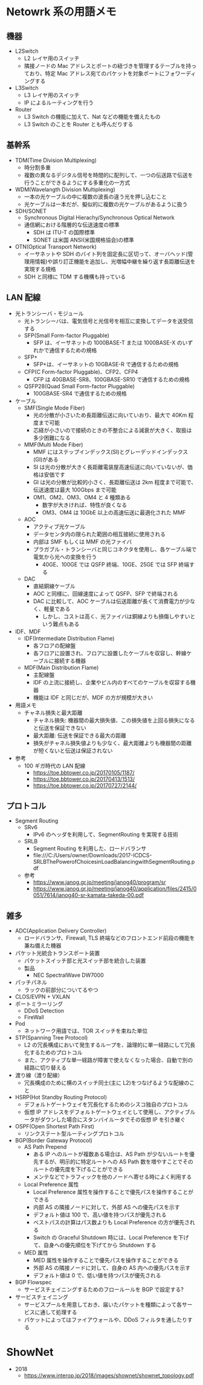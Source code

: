# Netowrk 系の用語メモ

## 機器

- L2Switch
  - L2 レイヤ用のスイッチ
  - 隣接ノードの Mac アドレスとポートの紐づきを管理するテーブルを持っており、特定 Mac アドレス宛てのパケットを対象ポートにフォワーディングする
- L3Switch
  - L3 レイヤ用のスイッチ
  - IP によるルーティングを行う
- Router
  - L3 Switch の機能に加えて、Nat などの機能を備えたもの
  - L3 Switch のことを Router とも呼んだりする

## 基幹系

- TDM(Time Division Multiplexing)
  - 時分割多重
  - 複数の異なるデジタル信号を時間的に配列して、一つの伝送路で伝送を行うことができるようにする多重化の一方式
- WDM(Wavelangth Division Multiplexing)
  - 一本の光ケーブルの中に複数の波長の違う光を押し込むこと
  - 光ケーブルは一本だが、擬似的に複数の光ケーブルがあるように扱う
- SDH/SONET
  - Synchronous Digital Hierachy/Synchronous Optical Network
  - 通信網における階層的な伝送速度の標準
    - SDH は ITU-T の国際標準
    - SONET は米国 ANSI(米国規格協会)の標準
- OTN(Optical Transport Network)
  - イーサネットや SDH のバイト列を固定長に区切って、オーバヘッド(管理用情報)や誤り訂正機能を追加し、光増幅中継を繰り返す長距離伝送を実現する規格
  - SDH と同様に TDM する機構も持っている

## LAN 配線

- 光トランシーバ・モジュール
  - 光トランシーバは、電気信号と光信号を相互に変換してデータを送受信する
  - SFP(Small Form-factor Pluggable)
    - SFP は、イーサネットの 1000BASE-T または 1000BASE-X のいずれかで通信するための規格
  - SFP+
    - SFP+は、イーサネットの 10GBASE-R で通信するための規格
  - CFP(C Form-factor Pluggable)、CFP2、CFP4
    - CFP は 40GBASE-SR8、100GBASE-SR10 で通信するための規格
  - QSFP28(Quad Small Form-factor Pluggable)
    - 100GBASE-SR4 で通信するための規格
- ケーブル
  - SMF(Single Mode Fiber)
    - 光の分散が小さいため長距離伝送に向いていおり、最大で 40Km 程度まで可能
    - 芯経が小さいので接続のときの不整合による減衰が大きく、取扱は多少困難になる
  - MMF(Multi Mode Fiber)
    - MMF にはステップインデックス(SI)とグレーデッドインデックス(GI)がある
    - SI は光の分散が大きく長距離電装屋高速伝送に向いていないが、価格は安価です
    - GI は光の分散が比較的小さく、長距離伝送は 2km 程度まで可能で、伝送速度は最大 100Gbps まで可能
    - OM1、OM2、OM3、OM4 と 4 種類ある
      - 数字が大きければ、特性が良くなる
      - OM3、OM4 は 10GbE 以上の高速伝送に最適化された MMF
  - AOC
    - アクティブ光ケーブル
    - データセンタ内の限られた範囲の相互接続に使用される
    - 内部は SMF もしくは MMF の光ファイバ
    - プラガブル・トランシーバと同じコネクタを使用し、各ケーブル端で電気から光への変換を行う
      - 40GE、100GE では QSFP 終端、10GE、25GE では SFP 終端する
  - DAC
    - 直結銅線ケーブル
    - AOC と同様に、回線速度によって QSFP、SFP で終端される
    - DAC に比較して、AOC ケーブルは伝送距離が長くて消費電力が少なく、軽量である
      - しかし、コストは高く、光ファイバは銅線よりも損傷しやすいという難点もある
- IDF、MDF
  - IDF(Intermediate Distribution Flame)
    - 各フロアの配線盤
    - 各フロアに設置され、フロアに設置したケーブルを収容し、幹線ケーブルに接続する機器
  - MDF(Main Distribution Flame)
    - 主配線盤
    - IDF の上流に接続し、企業やビル内のすべてのケーブルを収容する機器
    - 機能は IDF と同じだが、MDF の方が規模が大きい
- 用語メモ
  - チャネル損失と最大距離
    - チャネル損失: 機器間の最大損失値、この損失値を上回る損失になると伝送を保証できない
    - 最大距離: 伝送を保証できる最大の距離
    - 損失がチャネル損失値よりも少なく、最大距離よりも機器間の距離が短くないと伝送は保証されない
- 参考
  - 100 ギガ時代の LAN 配線
    - https://toe.bbtower.co.jp/20170105/1187/
    - https://toe.bbtower.co.jp/20170413/1513/
    - https://toe.bbtower.co.jp/20170727/2144/

## プロトコル

- Segment Routing
  - SRv6
    - IPv6 のヘッダを利用して、SegmentRouting を実現する技術
  - SRLB
    - Segment Routing を利用した、ロードバランサ
    - file:///C:/Users/owner/Downloads/2017-ICDCS-SRLBThePowerofChoicesinLoadBalancingwithSegmentRouting.pdf
  - 参考
    - https://www.janog.gr.jp/meeting/janog40/program/sr
    - https://www.janog.gr.jp/meeting/janog40/application/files/2415/0051/7614/janog40-sr-kamata-takeda-00.pdf

## 雑多

- ADC(Application Delivery Controller)
  - ロードバランサ、Firewall, TLS 終端などのフロントエンド前段の機能を兼ね備えた機器
- パケット光統合トランスポート装置
  - パケットスイッチ部と光スイッチ部を統合した装置
  - 製品
    - NEC SpectralWave DW7000
- パッチパネル
  - ラックの前部分についてるやつ
- CLOS/EVPN + VXLAN
- ポートミラーリング
  - DDoS Detection
  - FireWall
- Pod
  - ネットワーク用語では、TOR スイッチを束ねた単位
- STP(Spanning Tree Protocol)
  - L2 の冗長構成において発生するループを、論理的に単一経路にして冗長化するためのプロトコル
  - また、アクティブな単一経路が障害で使えなくなった場合、自動で別の経路に切り替える
- 渡り線（渡り配線）
  - 冗長構成のために横のスイッチ同士(主に L2)をつなげるような配線のこと
- HSRP(Hot Standby Routing Protocol)
  - デフォルトゲートウェイを冗長化するためのシスコ独自のプロトコル
  - 仮想 IP アドレスをデフォルトゲートウェイとして使用し、アクティブルータがダウンした場合にスタンバイルータでその仮想 IP を引き継ぐ
- OSPF(Open Shortest Path First)
  - リンクステート型ルーティングプロトコル
- BGP(Border Gateway Protocol)
  - AS Path Prepend
    - ある IP へのルートが複数ある場合は、AS Path が少ないルートを優先するが、明示的に特定ルートへの AS Path 数を増やすことでそのルートの優先度を下げることができる
    - メンテなどでトラフィックを他のノードへ寄せる時によく利用する
  - Local Preference 属性
    - Local Preference 属性を操作することで優先パスを操作することができる
    - 内部 AS の隣接ノードに対して、外部 AS への優先パスを示す
    - デフォルト値は 100 で、高い値を持つパスが優先される
    - ベストパスの計算はパス数よりも Local Preference の方が優先される
    - Switch の Graceful Shutdown 時には、Local Preference を下げて、自身への優先順位を下げてから Shutdown する
  - MED 属性
    - MED 属性を操作することで優先パスを操作することができる
    - 外部 AS の隣接ノードに対して、自身の AS 内への優先パスを示す
    - デフォルト値は 0 で、低い値を持つパスが優先される
- BGP Flowspec
  - サービスチェイニングするためのフロールールを BGP で設定する?
- サービスチェイニング
  - サービスプールを用意しておき、届いたパケットを種類によって各サービスに通して処理する
  - パケットによってはファイアウォールや、DDoS フィルタを通したりする

# ShowNet

- 2018
  - https://www.interop.jp/2018/images/shownet/shownet_topology.pdf
